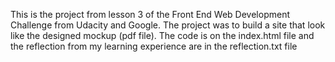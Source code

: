 This is the project from lesson 3 of the Front End Web Development Challenge from Udacity and Google. The project was to build a site that look like the designed mockup (pdf file). The code is on the index.html file and the reflection from my learning experience are in the reflection.txt file
